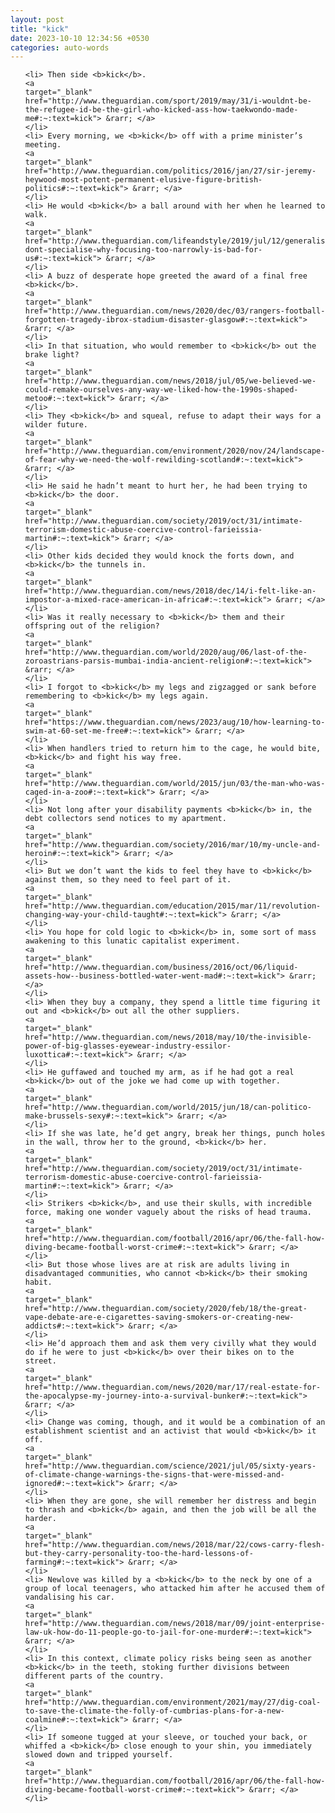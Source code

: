 ```yaml
---
layout: post
title: "kick"
date: 2023-10-10 12:34:56 +0530
categories: auto-words
---
```

<ol>

    <li> Then side <b>kick</b>.
    <a 
    target="_blank" 
    href="http://www.theguardian.com/sport/2019/may/31/i-wouldnt-be-the-refugee-id-be-the-girl-who-kicked-ass-how-taekwondo-made-me#:~:text=kick"> &rarr; </a>
    </li>
    <li> Every morning, we <b>kick</b> off with a prime minister’s meeting.
    <a 
    target="_blank" 
    href="http://www.theguardian.com/politics/2016/jan/27/sir-jeremy-heywood-most-potent-permanent-elusive-figure-british-politics#:~:text=kick"> &rarr; </a>
    </li>
    <li> He would <b>kick</b> a ball around with her when he learned to walk.
    <a 
    target="_blank" 
    href="http://www.theguardian.com/lifeandstyle/2019/jul/12/generalise-dont-specialise-why-focusing-too-narrowly-is-bad-for-us#:~:text=kick"> &rarr; </a>
    </li>
    <li> A buzz of desperate hope greeted the award of a final free <b>kick</b>.
    <a 
    target="_blank" 
    href="http://www.theguardian.com/news/2020/dec/03/rangers-football-forgotten-tragedy-ibrox-stadium-disaster-glasgow#:~:text=kick"> &rarr; </a>
    </li>
    <li> In that situation, who would remember to <b>kick</b> out the brake light?
    <a 
    target="_blank" 
    href="http://www.theguardian.com/news/2018/jul/05/we-believed-we-could-remake-ourselves-any-way-we-liked-how-the-1990s-shaped-metoo#:~:text=kick"> &rarr; </a>
    </li>
    <li> They <b>kick</b> and squeal, refuse to adapt their ways for a wilder future.
    <a 
    target="_blank" 
    href="http://www.theguardian.com/environment/2020/nov/24/landscape-of-fear-why-we-need-the-wolf-rewilding-scotland#:~:text=kick"> &rarr; </a>
    </li>
    <li> He said he hadn’t meant to hurt her, he had been trying to <b>kick</b> the door.
    <a 
    target="_blank" 
    href="http://www.theguardian.com/society/2019/oct/31/intimate-terrorism-domestic-abuse-coercive-control-farieissia-martin#:~:text=kick"> &rarr; </a>
    </li>
    <li> Other kids decided they would knock the forts down, and <b>kick</b> the tunnels in.
    <a 
    target="_blank" 
    href="http://www.theguardian.com/news/2018/dec/14/i-felt-like-an-impostor-a-mixed-race-american-in-africa#:~:text=kick"> &rarr; </a>
    </li>
    <li> Was it really necessary to <b>kick</b> them and their offspring out of the religion?
    <a 
    target="_blank" 
    href="http://www.theguardian.com/world/2020/aug/06/last-of-the-zoroastrians-parsis-mumbai-india-ancient-religion#:~:text=kick"> &rarr; </a>
    </li>
    <li> I forgot to <b>kick</b> my legs and zigzagged or sank before remembering to <b>kick</b> my legs again.
    <a 
    target="_blank" 
    href="https://www.theguardian.com/news/2023/aug/10/how-learning-to-swim-at-60-set-me-free#:~:text=kick"> &rarr; </a>
    </li>
    <li> When handlers tried to return him to the cage, he would bite, <b>kick</b> and fight his way free.
    <a 
    target="_blank" 
    href="http://www.theguardian.com/world/2015/jun/03/the-man-who-was-caged-in-a-zoo#:~:text=kick"> &rarr; </a>
    </li>
    <li> Not long after your disability payments <b>kick</b> in, the debt collectors send notices to my apartment.
    <a 
    target="_blank" 
    href="http://www.theguardian.com/society/2016/mar/10/my-uncle-and-heroin#:~:text=kick"> &rarr; </a>
    </li>
    <li> But we don’t want the kids to feel they have to <b>kick</b> against them, so they need to feel part of it.
    <a 
    target="_blank" 
    href="http://www.theguardian.com/education/2015/mar/11/revolution-changing-way-your-child-taught#:~:text=kick"> &rarr; </a>
    </li>
    <li> You hope for cold logic to <b>kick</b> in, some sort of mass awakening to this lunatic capitalist experiment.
    <a 
    target="_blank" 
    href="http://www.theguardian.com/business/2016/oct/06/liquid-assets-how--business-bottled-water-went-mad#:~:text=kick"> &rarr; </a>
    </li>
    <li> When they buy a company, they spend a little time figuring it out and <b>kick</b> out all the other suppliers.
    <a 
    target="_blank" 
    href="http://www.theguardian.com/news/2018/may/10/the-invisible-power-of-big-glasses-eyewear-industry-essilor-luxottica#:~:text=kick"> &rarr; </a>
    </li>
    <li> He guffawed and touched my arm, as if he had got a real <b>kick</b> out of the joke we had come up with together.
    <a 
    target="_blank" 
    href="http://www.theguardian.com/world/2015/jun/18/can-politico-make-brussels-sexy#:~:text=kick"> &rarr; </a>
    </li>
    <li> If she was late, he’d get angry, break her things, punch holes in the wall, throw her to the ground, <b>kick</b> her.
    <a 
    target="_blank" 
    href="http://www.theguardian.com/society/2019/oct/31/intimate-terrorism-domestic-abuse-coercive-control-farieissia-martin#:~:text=kick"> &rarr; </a>
    </li>
    <li> Strikers <b>kick</b>, and use their skulls, with incredible force, making one wonder vaguely about the risks of head trauma.
    <a 
    target="_blank" 
    href="http://www.theguardian.com/football/2016/apr/06/the-fall-how-diving-became-football-worst-crime#:~:text=kick"> &rarr; </a>
    </li>
    <li> But those whose lives are at risk are adults living in disadvantaged communities, who cannot <b>kick</b> their smoking habit.
    <a 
    target="_blank" 
    href="http://www.theguardian.com/society/2020/feb/18/the-great-vape-debate-are-e-cigarettes-saving-smokers-or-creating-new-addicts#:~:text=kick"> &rarr; </a>
    </li>
    <li> He’d approach them and ask them very civilly what they would do if he were to just <b>kick</b> over their bikes on to the street.
    <a 
    target="_blank" 
    href="http://www.theguardian.com/news/2020/mar/17/real-estate-for-the-apocalypse-my-journey-into-a-survival-bunker#:~:text=kick"> &rarr; </a>
    </li>
    <li> Change was coming, though, and it would be a combination of an establishment scientist and an activist that would <b>kick</b> it off.
    <a 
    target="_blank" 
    href="http://www.theguardian.com/science/2021/jul/05/sixty-years-of-climate-change-warnings-the-signs-that-were-missed-and-ignored#:~:text=kick"> &rarr; </a>
    </li>
    <li> When they are gone, she will remember her distress and begin to thrash and <b>kick</b> again, and then the job will be all the harder.
    <a 
    target="_blank" 
    href="http://www.theguardian.com/news/2018/mar/22/cows-carry-flesh-but-they-carry-personality-too-the-hard-lessons-of-farming#:~:text=kick"> &rarr; </a>
    </li>
    <li> Newlove was killed by a <b>kick</b> to the neck by one of a group of local teenagers, who attacked him after he accused them of vandalising his car.
    <a 
    target="_blank" 
    href="http://www.theguardian.com/news/2018/mar/09/joint-enterprise-law-uk-how-do-11-people-go-to-jail-for-one-murder#:~:text=kick"> &rarr; </a>
    </li>
    <li> In this context, climate policy risks being seen as another <b>kick</b> in the teeth, stoking further divisions between different parts of the country.
    <a 
    target="_blank" 
    href="http://www.theguardian.com/environment/2021/may/27/dig-coal-to-save-the-climate-the-folly-of-cumbrias-plans-for-a-new-coalmine#:~:text=kick"> &rarr; </a>
    </li>
    <li> If someone tugged at your sleeve, or touched your back, or whiffed a <b>kick</b> close enough to your shin, you immediately slowed down and tripped yourself.
    <a 
    target="_blank" 
    href="http://www.theguardian.com/football/2016/apr/06/the-fall-how-diving-became-football-worst-crime#:~:text=kick"> &rarr; </a>
    </li>